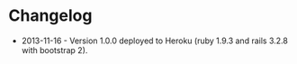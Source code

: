 # Changelog

* 2013-11-16 - Version 1.0.0 deployed to Heroku (ruby 1.9.3 and rails 3.2.8 with bootstrap 2).
